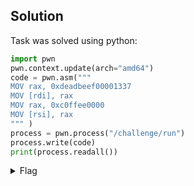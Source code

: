 ## Solution

Task was solved using python:

```py
import pwn
pwn.context.update(arch="amd64")
code = pwn.asm("""
MOV rax, 0xdeadbeef00001337
MOV [rdi], rax
MOV rax, 0xc0ffee0000
MOV [rsi], rax
""" )
process = pwn.process("/challenge/run")
process.write(code)
print(process.readall())
```

<details>
    <summary>Flag</summary>

pwn.college{Y7jPmpB9mm_GoG__j0xywKnB5gk.0VNwIDL5ETN1QzW}</details>
